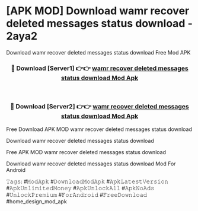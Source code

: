 # [APK MOD] Download  wamr recover deleted messages status download - 2aya2
Download wamr recover deleted messages status download Free Mod APK

<div align="center">
<h3>🔴 Download [Server1] 👉👉 <a href="https://apk-comot.site?title=wamr_recover_deleted_messages_status_download">wamr recover deleted messages status download Mod Apk</a></h3><br>

<h3>🔴 Download [Server2] 👉👉 <a href="https://apk-comot.site?title=wamr_recover_deleted_messages_status_download">wamr recover deleted messages status download Mod Apk</a></h3>
</div>


Free Download APK MOD wamr recover deleted messages status download

Download wamr recover deleted messages status download 

Free APK MOD wamr recover deleted messages status download 

Download wamr recover deleted messages status download Mod For Android

𝚃𝚊𝚐𝚜: #𝙼𝚘𝚍𝙰𝚙𝚔 #𝙳𝚘𝚠𝚗𝚕𝚘𝚊𝚍𝙼𝚘𝚍𝙰𝚙𝚔 #𝙰𝚙𝚔𝙻𝚊𝚝𝚎𝚜𝚝𝚅𝚎𝚛𝚜𝚒𝚘𝚗 #𝙰𝚙𝚔𝚄𝚗𝚕𝚒𝚖𝚒𝚝𝚎𝚍𝙼𝚘𝚗𝚎𝚢 #𝙰𝚙𝚔𝚄𝚗𝚕𝚘𝚌𝚔𝙰𝚕𝚕 #𝙰𝚙𝚔𝙽𝚘𝙰𝚍𝚜 #𝚄𝚗𝚕𝚘𝚌𝚔𝙿𝚛𝚎𝚖𝚒𝚞𝚖 #𝙵𝚘𝚛𝙰𝚗𝚍𝚛𝚘𝚒𝚍 #𝙵𝚛𝚎𝚎𝙳𝚘𝚠𝚗𝚕𝚘𝚊𝚍 #home_design_mod_apk